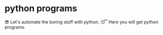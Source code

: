 # python programs

😎 Let's automate the boring stuff with python.
😴 Here you will get python programs.
